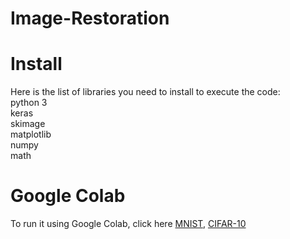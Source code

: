 # Image-Restoration
# Install
Here is the list of libraries you need to install to execute the code: <br/>
python 3<br/>
keras<br/>
skimage<br/>
matplotlib<br/>
numpy<br/>
math<br/>
# Google Colab
To run it using Google Colab, click here [MNIST](https://colab.research.google.com/drive/1XjsFRTCB_KFLfNuVGVfTBjram8To_XIq?usp=sharing), [CIFAR-10](https://colab.research.google.com/drive/1nZ1PcX0QISYt2nvFV0SjBHlYbis-dcCj?usp=sharing)
